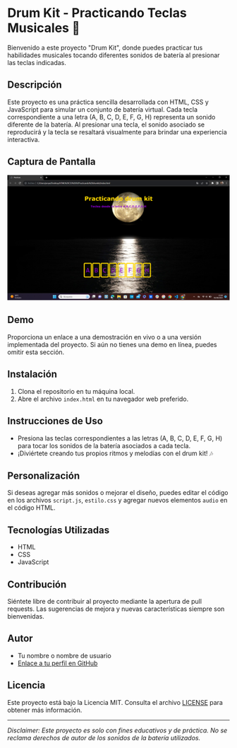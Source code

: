 # Drum Kit - Practicando Teclas Musicales 🥁

Bienvenido a este proyecto "Drum Kit", donde puedes practicar tus habilidades musicales tocando diferentes sonidos de batería al presionar las teclas indicadas.

## Descripción

Este proyecto es una práctica sencilla desarrollada con HTML, CSS y JavaScript para simular un conjunto de batería virtual. Cada tecla correspondiente a una letra (A, B, C, D, E, F, G, H) representa un sonido diferente de la batería. Al presionar una tecla, el sonido asociado se reproducirá y la tecla se resaltará visualmente para brindar una experiencia interactiva.

## Captura de Pantalla

![Captura de Pantalla del Drum Kit](/img/Captura%20de%20pantalla%20(109).png)

## Demo

Proporciona un enlace a una demostración en vivo o a una versión implementada del proyecto. Si aún no tienes una demo en línea, puedes omitir esta sección.

## Instalación

1. Clona el repositorio en tu máquina local.
2. Abre el archivo `index.html` en tu navegador web preferido.

## Instrucciones de Uso

- Presiona las teclas correspondientes a las letras (A, B, C, D, E, F, G, H) para tocar los sonidos de la batería asociados a cada tecla.
- ¡Diviértete creando tus propios ritmos y melodías con el drum kit! 🎶

## Personalización

Si deseas agregar más sonidos o mejorar el diseño, puedes editar el código en los archivos `script.js`, `estilo.css` y agregar nuevos elementos `audio` en el código HTML.

## Tecnologías Utilizadas

- HTML
- CSS
- JavaScript

## Contribución

Siéntete libre de contribuir al proyecto mediante la apertura de pull requests. Las sugerencias de mejora y nuevas características siempre son bienvenidas.

## Autor

- Tu nombre o nombre de usuario
- [Enlace a tu perfil en GitHub](https://github.com/Irina-Ichim/practicando-drummkit)

## Licencia

Este proyecto está bajo la Licencia MIT. Consulta el archivo [LICENSE](LICENSE) para obtener más información.

---
_Disclaimer: Este proyecto es solo con fines educativos y de práctica. No se reclama derechos de autor de los sonidos de la batería utilizados._

